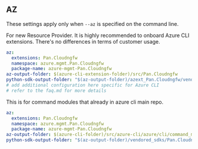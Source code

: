 ## AZ

These settings apply only when `--az` is specified on the command line.

For new Resource Provider. It is highly recommended to onboard Azure CLI extensions. There's no differences in terms of customer usage.

```yaml $(az) && $(target-mode) != 'core'
az:
  extensions: Pan.Cloudngfw
  namespace: azure.mgmt.Pan.Cloudngfw
  package-name: azure-mgmt-Pan.Cloudngfw
az-output-folder: $(azure-cli-extension-folder)/src/Pan.Cloudngfw
python-sdk-output-folder: "$(az-output-folder)/azext_Pan.Cloudngfw/vendored_sdks/Pan.Cloudngfw"
# add additional configuration here specific for Azure CLI
# refer to the faq.md for more details
```

This is for command modules that already in azure cli main repo.

```yaml $(az) && $(target-mode) == 'core'
az:
  extensions: Pan.Cloudngfw
  namespace: azure.mgmt.Pan.Cloudngfw
  package-name: azure-mgmt-Pan.Cloudngfw
az-output-folder: $(azure-cli-folder)/src/azure-cli/azure/cli/command_modules/Pan.Cloudngfw
python-sdk-output-folder: "$(az-output-folder)/vendored_sdks/Pan.Cloudngfw"
```
